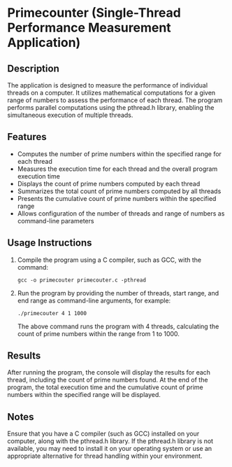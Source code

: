 # Primecounter (Single-Thread Performance Measurement Application)

## Description

The application is designed to measure the performance of individual threads on a computer. It utilizes mathematical computations for a given range of numbers to assess the performance of each thread. The program performs parallel computations using the pthread.h library, enabling the simultaneous execution of multiple threads.

## Features

- Computes the number of prime numbers within the specified range for each thread
- Measures the execution time for each thread and the overall program execution time
- Displays the count of prime numbers computed by each thread
- Summarizes the total count of prime numbers computed by all threads
- Presents the cumulative count of prime numbers within the specified range
- Allows configuration of the number of threads and range of numbers as command-line parameters

## Usage Instructions

1. Compile the program using a C compiler, such as GCC, with the command:
   ```
   gcc -o primecouter primecouter.c -pthread
   ```
2. Run the program by providing the number of threads, start range, and end range as command-line arguments, for example:
   ```
   ./primecouter 4 1 1000
   ```
   The above command runs the program with 4 threads, calculating the count of prime numbers within the range from 1 to 1000.

## Results

After running the program, the console will display the results for each thread, including the count of prime numbers found. At the end of the program, the total execution time and the cumulative count of prime numbers within the specified range will be displayed.

## Notes

Ensure that you have a C compiler (such as GCC) installed on your computer, along with the pthread.h library. If the pthread.h library is not available, you may need to install it on your operating system or use an appropriate alternative for thread handling within your environment.
